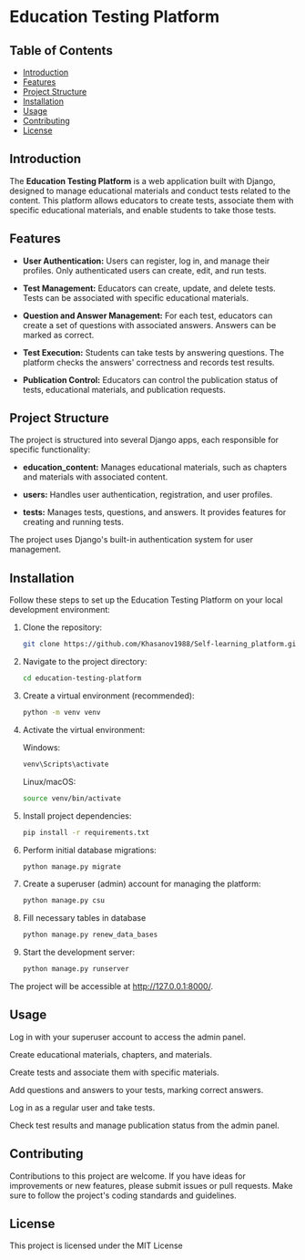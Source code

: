 # Education Testing Platform

## Table of Contents

- [Introduction](#introduction)
- [Features](#features)
- [Project Structure](#project-structure)
- [Installation](#installation)
- [Usage](#usage)
- [Contributing](#contributing)
- [License](#license)

## Introduction

The **Education Testing Platform** is a web application built with Django, designed to manage educational materials and
conduct tests related to the content. This platform allows educators to create tests, associate them with specific
educational materials, and enable students to take those tests.

## Features

- **User Authentication:** Users can register, log in, and manage their profiles. Only authenticated users can create,
  edit, and run tests.

- **Test Management:** Educators can create, update, and delete tests. Tests can be associated with specific educational
  materials.

- **Question and Answer Management:** For each test, educators can create a set of questions with associated answers.
  Answers can be marked as correct.

- **Test Execution:** Students can take tests by answering questions. The platform checks the answers' correctness and
  records test results.

- **Publication Control:** Educators can control the publication status of tests, educational materials, and publication
  requests.

## Project Structure

The project is structured into several Django apps, each responsible for specific functionality:

- **education_content:** Manages educational materials, such as chapters and materials with associated content.

- **users:** Handles user authentication, registration, and user profiles.

- **tests:** Manages tests, questions, and answers. It provides features for creating and running tests.

The project uses Django's built-in authentication system for user management.

## Installation

Follow these steps to set up the Education Testing Platform on your local development environment:

1. Clone the repository:
   ```bash
   git clone https://github.com/Khasanov1988/Self-learning_platform.git
   ```
2. Navigate to the project directory:
    ```bash
    cd education-testing-platform
    ```

3. Create a virtual environment (recommended):
    ```bash
    python -m venv venv
    ```

4. Activate the virtual environment:

   Windows:
    ```bash
    venv\Scripts\activate
    ```
   Linux/macOS:
    ```bash
    source venv/bin/activate
    ```
5. Install project dependencies:

    ```bash
    pip install -r requirements.txt
    ```

6. Perform initial database migrations:

    ```bash
    python manage.py migrate
    ```

7. Create a superuser (admin) account for managing the platform:

    ```bash
    python manage.py csu
    ```
   
8. Fill necessary tables in database
    
    ```bash
    python manage.py renew_data_bases
    ```

9. Start the development server:

    ```bash
    python manage.py runserver
    ```

The project will be accessible at http://127.0.0.1:8000/.

## Usage

Log in with your superuser account to access the admin panel.

Create educational materials, chapters, and materials.

Create tests and associate them with specific materials.

Add questions and answers to your tests, marking correct answers.

Log in as a regular user and take tests.

Check test results and manage publication status from the admin panel.

## Contributing

Contributions to this project are welcome. If you have ideas for improvements or new features, please submit issues or
pull requests. Make sure to follow the project's coding standards and guidelines.

## License

This project is licensed under the MIT License